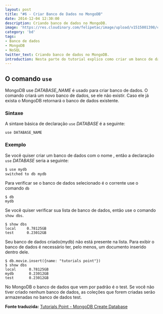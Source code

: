 ```yaml
---
layout: post
title: "#6 - Criar Banco de Dados no MongoDB"
date: 2014-12-04 12:30:00
description: Criando banco de dados no MongoDB.
image: 'https://res.cloudinary.com/felipetac/image/upload/v1515001398/create2_oejl8p.png'
category: 'bd'
tags:
- Banco de dados
- MongoDB
- NoSQL
twitter_text: Criando banco de dados no MongoDB.
introduction: Nesta parte do tutorial explico como criar um banco de dados no MongoDB.
---
```

## O comando ```use```

MongoDB use *DATABASE_NAME* é usado para criar banco de dados. O comando criará um novo banco de dados, se ele não existir. Caso ele já exista o MongoDB retornará o banco de dados existente.

### Sintaxe

A sintaxe básica de declaração ```use``` *DATABASE* é a seguinte:

```
use DATABASE_NAME
```

### Exemplo

Se você quiser criar um banco de dados com o nome <mydb>, então a declaração ```use``` *DATABASE* seria a seguinte:

```bash
$ use mydb
switched to db mydb
```

Para verificar se o banco de dados selecionado é o corrente use o comando ```db```

```
$ db
mydb
```

Se você quiser verificar sua lista de banco de dados, então use o comando ```show dbs```.

```
$ show dbs
local     0.78125GB
test      0.23012GB
```

Seu banco de dados criado(mydb) não está presente na lista. Para exibir o banco de dados é necessário ter, pelo menos, um documento inserido dentro dele.

```
$ db.movie.insert({name: "tutorials point"})
$ show dbs
local      0.78125GB
mydb       0.23012GB
test       0.23012GB
```

No MongoDB o banco de dados que vem por padrão é o test. Se você não tiver criado nenhum banco de dados, as coleções que forem criadas serão armazenadas no banco de dados test.

**Fonte traduzida:** [Tutorials Point - MongoDB Create Database](http://www.tutorialspoint.com/mongodb/mongodb_drop_database.htm)
